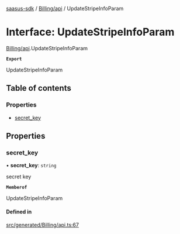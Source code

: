 [saasus-sdk](../README.md) / [Billing/api](../modules/Billing_api.md) / UpdateStripeInfoParam

# Interface: UpdateStripeInfoParam

[Billing/api](../modules/Billing_api.md).UpdateStripeInfoParam

**`Export`**

UpdateStripeInfoParam

## Table of contents

### Properties

- [secret\_key](Billing_api.UpdateStripeInfoParam.md#secret_key)

## Properties

### secret\_key

• **secret\_key**: `string`

secret key

**`Memberof`**

UpdateStripeInfoParam

#### Defined in

[src/generated/Billing/api.ts:67](https://github.com/saasus-platform/saasus-sdk-javascript/blob/09ef427/src/generated/Billing/api.ts#L67)
